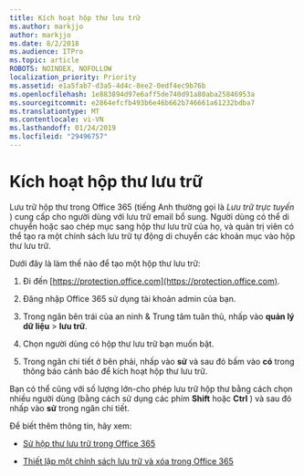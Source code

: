 ```yaml
---
title: Kích hoạt hộp thư lưu trữ
ms.author: markjjo
author: markjjo
ms.date: 8/2/2018
ms.audience: ITPro
ms.topic: article
ROBOTS: NOINDEX, NOFOLLOW
localization_priority: Priority
ms.assetid: e1a5fab7-d3a5-4d4c-8ee2-0edf4ec9b76b
ms.openlocfilehash: 1e883894d97e6aff5de740d91a80aba25846953a
ms.sourcegitcommit: e2864efcfb493b6e46b662b746661a61232bdba7
ms.translationtype: MT
ms.contentlocale: vi-VN
ms.lasthandoff: 01/24/2019
ms.locfileid: "29496757"
---
```

# <a name="enable-an-archive-mailbox"></a>Kích hoạt hộp thư lưu trữ

Lưu trữ hộp thư trong Office 365 (tiếng Anh thường gọi là *Lưu trữ trực tuyến* ) cung cấp cho người dùng với lưu trữ email bổ sung. Người dùng có thể di chuyển hoặc sao chép mục sang hộp thư lưu trữ của họ, và quản trị viên có thể tạo ra một chính sách lưu trữ tự động di chuyển các khoản mục vào hộp thư lưu trữ. 
  
Dưới đây là làm thế nào để tạo một hộp thư lưu trữ:
  
1. Đi đến [https://protection.office.com](https://protection.office.com).
    
2. Đăng nhập Office 365 sử dụng tài khoản admin của bạn.
    
3. Trong ngăn bên trái của an ninh &amp; Trung tâm tuân thủ, nhấp vào **quản lý dữ liệu** \> **lưu trữ**.
    
4. Chọn người dùng có hộp thư lưu trữ bạn muốn bật.
    
5. Trong ngăn chi tiết ở bên phải, nhấp vào **sử** và sau đó bấm vào **có** trong thông báo cảnh báo để kích hoạt hộp thư lưu trữ. 
    
Bạn có thể cũng với số lượng lớn-cho phép lưu trữ hộp thư bằng cách chọn nhiều người dùng (bằng cách sử dụng các phím **Shift** hoặc **Ctrl** ) và sau đó nhấp vào **sử** trong ngăn chi tiết. 
  
Để biết thêm thông tin, hãy xem:
  
- [Sử hộp thư lưu trữ trong Office 365](https://support.office.com/article/enable-archive-mailboxes-in-the-office-365-security-compliance-center-268a109e-7843-405b-bb3d-b9393b2342ce)
    
- [Thiết lập một chính sách lưu trữ và xóa trong Office 365](https://support.office.com/article/Set-up-an-archive-and-deletion-policy-for-mailboxes-in-your-Office-365-organization-ec3587e4-7b4a-40fb-8fb8-8aa05aeae2ce)
    

